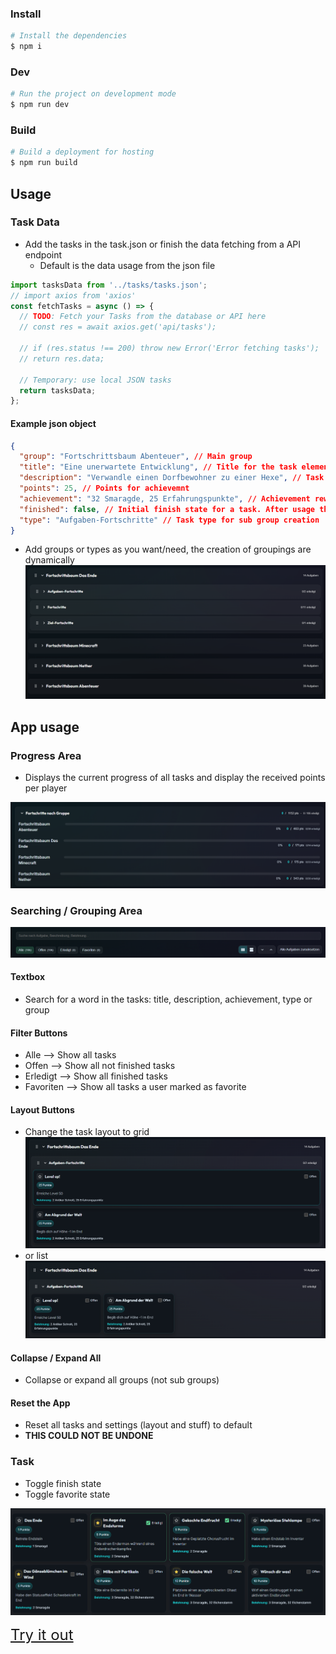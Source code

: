 ### Install

```bash
# Install the dependencies
$ npm i
```

### Dev

```bash
# Run the project on development mode
$ npm run dev
```

### Build

```bash
# Build a deployment for hosting
$ npm run build
```

## Usage

### Task Data

- Add the tasks in the task.json or finish the data fetching from a API endpoint
  - Default is the data usage from the json file

```js
import tasksData from '../tasks/tasks.json';
// import axios from 'axios'
const fetchTasks = async () => {
  // TODO: Fetch your Tasks from the database or API here
  // const res = await axios.get('api/tasks');

  // if (res.status !== 200) throw new Error('Error fetching tasks');
  // return res.data;

  // Temporary: use local JSON tasks
  return tasksData;
};
```

#### Example json object

```json
{
  "group": "Fortschrittsbaum Abenteuer", // Main group
  "title": "Eine unerwartete Entwicklung", // Title for the task element
  "description": "Verwandle einen Dorfbewohner zu einer Hexe", // Task description to display on the task element
  "points": 25, // Points for achievemnt
  "achievement": "32 Smaragde, 25 Erfahrungspunkte", // Achievement reward
  "finished": false, // Initial finish state for a task. After usage the states comes from the users localstorage
  "type": "Aufgaben-Fortschritte" // Task type for sub group creation
}
```

- Add groups or types as you want/need, the creation of groupings are dynamically
  ![alt text](/Readme-assets/dynamic_grouping.png)

## App usage

### Progress Area

- Displays the current progress of all tasks and display the received points per player

![alt text](./Readme-assets/progress.png)

### Searching / Grouping Area

![alt text](/Readme-assets/filtering.png)

#### Textbox

- Search for a word in the tasks: title, description, achievement, type or group

#### Filter Buttons

- Alle --> Show all tasks
- Offen --> Show all not finished tasks
- Erledigt --> Show all finished tasks
- Favoriten --> Show all tasks a user marked as favorite

#### Layout Buttons

- Change the task layout to grid
  ![alt text](/Readme-assets/list.png)
- or list
  ![alt text](/Readme-assets/grid.png)

#### Collapse / Expand All

- Collapse or expand all groups (not sub groups)

#### Reset the App

- Reset all tasks and settings (layout and stuff) to default
- <b> THIS COULD NOT BE UNDONE </b>

### Task

- Toggle finish state
- Toggle favorite state

![alt text](/Readme-assets/task.png)

<a style="font-size: 24px;" href='https://dlds-achievement-tacker.netlify.app/'> Try it out </a>
